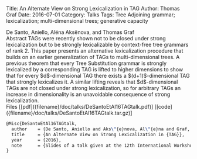 Title: An Alternate View on Strong Lexicalization in TAG
Author: Thomas Graf
Date: 2016-07-01
Category: Talks
Tags: Tree Adjoining grammar; lexicalization; multi-dimensional trees; generative capacity

<div markdown class="authors">
De Santo, Aniello, Alëna Aksënova, and Thomas Graf
</div>

<div markdown class="abstract">
<span id="abstract-title">Abstract</span>
TAGs were recently shown not to be closed under strong lexicalization but to be strongly lexicalizable by context-free tree grammars of rank 2.
This paper presents an alternative lexicalization procedure that builds on an earlier generalization of TAGs to multi-dimensional trees.
A previous theorem that every Tree Substitution grammar is strongly lexicalized by a corresponding TAG is lifted to higher dimensions to show that for every $d$-dimensional TAG there exists a $(d+1)$-dimensional TAG that strongly lexicalizes it.
A similar lifting reveals that $d$-dimensional TAGs are not closed under strong lexicalization, so for arbitrary TAGs an increase in dimensionality is an unavoidable consequence of strong lexicalization.
</div>

<div markdown class="files">
<span id="files-title">Files</span>
[[pdf]({filename}/doc/talks/DeSantoEtAl16TAGtalk.pdf)]
[[code]({filename}/doc/talks/DeSantoEtAl16TAGtalk.tar.gz)]
</div>

~~~latex
@Misc{DeSantoEtAl16TAGtalk,
  author    = {De Santo, Aniello and Aks\"{e}nova, Al\"{e}na and Graf, Thomas},
  title     = {An Alternate View on Strong Lexicalization in {TAG}},
  year      = {2016},
  note      = {Slides of a talk given at the 12th International Workshop on Tree Adjoining Grammars and Related Formalisms, June 29 -- July 1, Düsseldorf, Germany}
}
~~~
